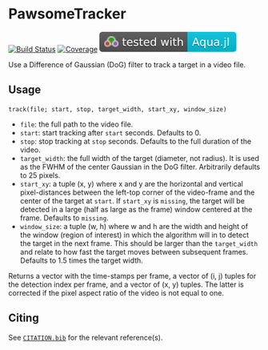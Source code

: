 # PawsomeTracker

[![Build Status](https://github.com/yakir12/PawsomeTracker.jl/actions/workflows/CI.yml/badge.svg?branch=main)](https://github.com/yakir12/PawsomeTracker.jl/actions/workflows/CI.yml?query=branch%3Amain)
[![Coverage](https://codecov.io/gh/yakir12/PawsomeTracker.jl/branch/main/graph/badge.svg)](https://codecov.io/gh/yakir12/PawsomeTracker.jl)
[![Aqua](https://raw.githubusercontent.com/JuliaTesting/Aqua.jl/master/badge.svg)](https://github.com/JuliaTesting/Aqua.jl)

Use a Difference of Gaussian (DoG) filter to track a target in a video file.

## Usage

    track(file; start, stop, target_width, start_xy, window_size)

- `file`: the full path to the video file.
- `start`: start tracking after `start` seconds. Defaults to 0.
- `stop`: stop tracking at `stop` seconds.  Defaults to the full duration of the video.
- `target_width`: the full width of the target (diameter, not radius). It is used as the FWHM of the center Gaussian in the DoG filter. Arbitrarily defaults to 25 pixels.
- `start_xy`: a tuple (x, y) where x and y are the horizontal and vertical pixel-distances between the left-top corner of the video-frame and the center of the target at `start`. If `start_xy` is `missing`, the target will be detected in a large (half as large as the frame) window centered at the frame. Defaults to `missing`.
- `window_size`: a tuple (w, h) where w and h are the width and height of the window (region of interest) in which the algorithm will in to detect the target in the next frame. This should be larger than the `target_width` and relate to how fast the target moves between subsequent frames. Defaults to 1.5 times the target width.

Returns a vector with the time-stamps per frame, a vector of (i, j) tuples for the detection index per frame, and a vector of (x, y) tuples. The latter is corrected if the pixel aspect ratio of the video is not equal to one.

## Citing

See [`CITATION.bib`](CITATION.bib) for the relevant reference(s).
